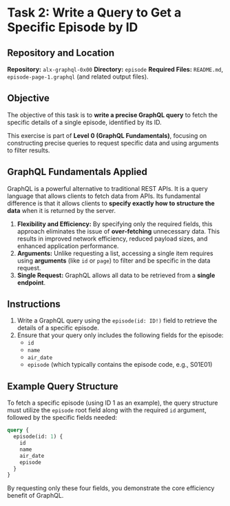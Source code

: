 # Task 2: Write a Query to Get a Specific Episode by ID

## Repository and Location
**Repository:** `alx-graphql-0x00`
**Directory:** `episode`
**Required Files:** `README.md`, `episode-page-1.graphql` (and related output files).

## Objective
The objective of this task is to **write a precise GraphQL query** to fetch the specific details of a single episode, identified by its ID.

This exercise is part of **Level 0 (GraphQL Fundamentals)**, focusing on constructing precise queries to request specific data and using arguments to filter results.

## GraphQL Fundamentals Applied

GraphQL is a powerful alternative to traditional REST APIs. It is a query language that allows clients to fetch data from APIs. Its fundamental difference is that it allows clients to **specify exactly how to structure the data** when it is returned by the server.

1.  **Flexibility and Efficiency:** By specifying only the required fields, this approach eliminates the issue of **over-fetching** unnecessary data. This results in improved network efficiency, reduced payload sizes, and enhanced application performance.
2.  **Arguments:** Unlike requesting a list, accessing a single item requires using **arguments** (like `id` or `page`) to filter and be specific in the data request.
3.  **Single Request:** GraphQL allows all data to be retrieved from a **single endpoint**.

## Instructions

1.  Write a GraphQL query using the `episode(id: ID!)` field to retrieve the details of a specific episode.
2.  Ensure that your query only includes the following fields for the episode:
    *   `id`
    *   `name`
    *   `air_date`
    *   `episode` (which typically contains the episode code, e.g., S01E01)

## Example Query Structure

To fetch a specific episode (using ID 1 as an example), the query structure must utilize the `episode` root field along with the required `id` argument, followed by the specific fields needed:

```graphql
query {
  episode(id: 1) {
    id
    name
    air_date
    episode
  }
}
```

By requesting only these four fields, you demonstrate the core efficiency benefit of GraphQL.
```